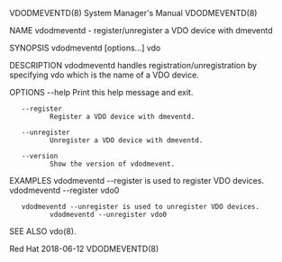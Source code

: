 VDODMEVENTD(8)                                                                             System Manager's Manual                                                                             VDODMEVENTD(8)



NAME
       vdodmeventd - register/unregister a VDO device with dmeventd

SYNOPSIS
       vdodmeventd [options...]  vdo

DESCRIPTION
       vdodmeventd handles registration/unregistration by specifying vdo which is the name of a VDO device.

OPTIONS
       --help Print this help message and exit.

       --register
              Register a VDO device with dmeventd.

       --unregister
              Unregister a VDO device with dmeventd.

       --version
              Show the version of vdodmevent.

EXAMPLES
       vdodmeventd --register is used to register VDO devices.
              vdodmeventd --register vdo0

       vdodmeventd --unregister is used to unregister VDO devices.
              vdodmeventd --unregister vdo0

SEE ALSO
       vdo(8).



Red Hat                                                                                           2018-06-12                                                                                   VDODMEVENTD(8)
